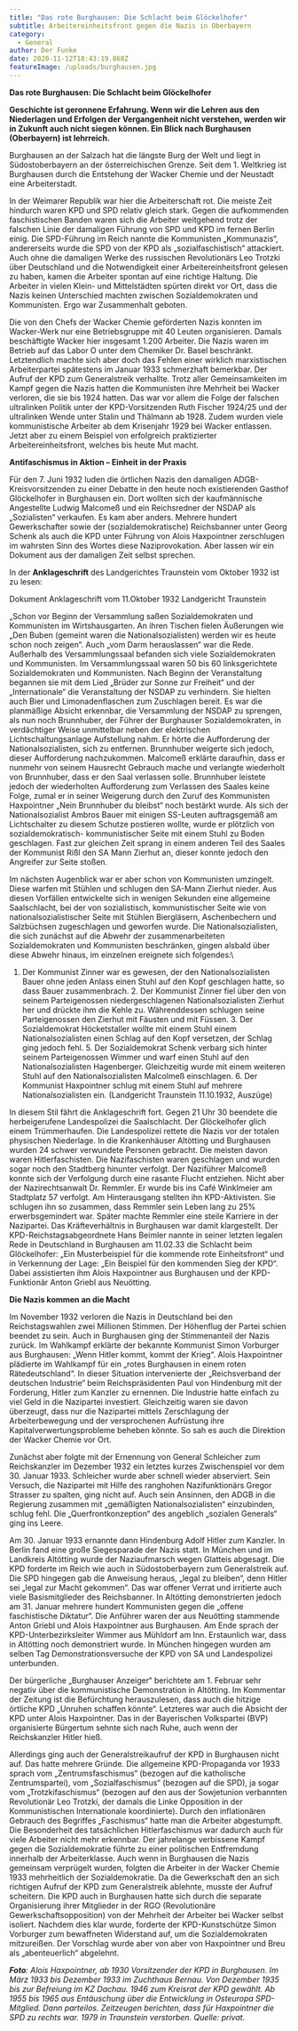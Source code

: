 ```yaml
---
title: "Das rote Burghausen: Die Schlacht beim Glöckelhofer"
subtitle: Arbeitereinheitsfront gegen die Nazis in Oberbayern
category:
  - General
author: Der Funke
date: 2020-11-12T18:43:19.868Z
featureImage: /uploads/burghausen.jpg
---
```

**Das rote Burghausen: Die Schlacht beim Glöckelhofer**



**Geschichte ist geronnene Erfahrung. Wenn wir die Lehren aus den Niederlagen und Erfolgen der Vergangenheit nicht verstehen, werden wir in Zukunft auch nicht siegen können. Ein Blick nach Burghausen (Oberbayern) ist lehrreich.**

Burghausen an der Salzach hat die längste Burg der Welt und liegt in Südostoberbayern an der österreichischen Grenze. Seit dem 1. Weltkrieg ist Burghausen durch die Entstehung der Wacker Chemie und der Neustadt eine Arbeiterstadt.

In der Weimarer Republik war hier die Arbeiterschaft rot. Die meiste Zeit hindurch waren KPD und SPD relativ gleich stark. Gegen die aufkommenden faschistischen Banden waren sich die Arbeiter weitgehend trotz der falschen Linie der damaligen Führung von SPD und KPD im fernen Berlin einig. Die SPD-Führung im Reich nannte die Kommunisten „Kommunazis“, andererseits wurde die SPD von der KPD als „sozialfaschistisch“ attackiert. Auch ohne die damaligen Werke des russischen Revolutionärs Leo Trotzki über Deutschland und die Notwendigkeit einer Arbeitereinheitsfront gelesen zu haben, kamen die Arbeiter spontan auf eine richtige Haltung. Die Arbeiter in vielen Klein- und Mittelstädten spürten direkt vor Ort, dass die Nazis keinen Unterschied machten zwischen Sozialdemokraten und Kommunisten. Ergo war Zusammenhalt geboten.

Die von den Chefs der Wacker Chemie geförderten Nazis konnten im Wacker-Werk nur eine Betriebsgruppe mit 40 Leuten organisieren. Damals beschäftigte Wacker hier insgesamt 1.200 Arbeiter. Die Nazis waren im Betrieb auf das Labor O unter dem Chemiker Dr. Basel beschränkt. Letztendlich machte sich aber doch das Fehlen einer wirklich marxistischen Arbeiterpartei spätestens im Januar 1933 schmerzhaft bemerkbar. Der Aufruf der KPD zum Generalstreik verhallte. Trotz aller Gemeinsamkeiten im Kampf gegen die Nazis hatten die Kommunisten ihre Mehrheit bei Wacker verloren, die sie bis 1924 hatten. Das war vor allem die Folge der falschen ultralinken Politik unter der KPD-Vorsitzenden Ruth Fischer 1924/25 und der ultralinken Wende unter Stalin und Thälmann ab 1928. Zudem wurden viele kommunistische Arbeiter ab dem Krisenjahr 1929 bei Wacker entlassen. Jetzt aber zu einem Beispiel von erfolgreich praktizierter Arbeitereinheitsfront, welches bis heute Mut macht.



**Antifaschismus in Aktion – Einheit in der Praxis**



Für den 7. Juni 1932 luden die örtlichen Nazis den damaligen ADGB-Kreisvorsitzenden zu einer Debatte in den heute noch existierenden Gasthof Glöckelhofer in Burghausen ein. Dort wollten sich der kaufmännische Angestellte Ludwig Malcomeß und ein Reichsredner der NSDAP als „Sozialisten“ verkaufen. Es kam aber anders. Mehrere hundert Gewerkschafter sowie der (sozialdemokratische) Reichsbanner unter Georg Schenk als auch die KPD unter Führung von Alois Haxpointner zerschlugen im wahrsten Sinn des Wortes diese Naziprovokation. Aber lassen wir ein Dokument aus der damaligen Zeit selbst sprechen.

In der **Anklageschrift** des Landgerichtes Traunstein vom Oktober 1932 ist zu lesen:

Dokument Anklageschrift vom 11.Oktober 1932 Landgericht Traunstein

„Schon vor Beginn der Versammlung saßen Sozialdemokraten und Kommunisten im Wirtshausgarten. An ihren Tischen fielen Äußerungen wie „Den Buben (gemeint waren die Nationalsozialisten) werden wir es heute schon noch zeigen“. Auch „vom Darm herauslassen“ war die Rede. Außerhalb des Versammlungssaal befanden sich viele Sozialdemokraten und Kommunisten. Im Versammlungssaal waren 50 bis 60 linksgerichtete Sozialdemokraten und Kommunisten. Nach Beginn der Veranstaltung begannen sie mit dem Lied „Brüder zur Sonne zur Freiheit“ und der „Internationale“ die Veranstaltung der NSDAP zu verhindern. Sie hielten auch Bier und Limonadenflaschen zum Zuschlagen bereit. Es war die planmäßige Absicht erkennbar, die Versammlung der NSDAP zu sprengen, als nun noch Brunnhuber, der Führer der Burghauser Sozialdemokraten, in verdächtiger Weise unmittelbar neben der elektrischen Lichtschaltungsanlage Aufstellung nahm. Er hörte die Aufforderung der Nationalsozialisten, sich zu entfernen. Brunnhuber weigerte sich jedoch, dieser Aufforderung nachzukommen. Malcomeß erklärte daraufhin, dass er nunmehr von seinem Hausrecht Gebrauch mache und verlangte wiederholt von Brunnhuber, dass er den Saal verlassen solle. Brunnhuber leistete jedoch der wiederholten Aufforderung zum Verlassen des Saales keine Folge, zumal er in seiner Weigerung durch den Zuruf des Kommunisten Haxpointner „Nein Brunnhuber du bleibst“ noch bestärkt wurde. Als sich der Nationalsozialist Ambros Bauer mit einigen SS-Leuten auftragsgemäß am Lichtschalter zu diesem Schutze postieren wollte, wurde er plötzlich von sozialdemokratisch- kommunistischer Seite mit einem Stuhl zu Boden geschlagen. Fast zur gleichen Zeit sprang in einem anderen Teil des Saales der Kommunist Rißl den SA Mann Zierhut an, dieser konnte jedoch den Angreifer zur Seite stoßen.

Im nächsten Augenblick war er aber schon von Kommunisten umzingelt. Diese warfen mit Stühlen und schlugen den SA-Mann Zierhut nieder. Aus diesen Vorfällen entwickelte sich in wenigen Sekunden eine allgemeine Saalschlacht, bei der von sozialistisch, kommunistischer Seite wie von nationalsozialistischer Seite mit Stühlen Biergläsern, Aschenbechern und Salzbüchsen zugeschlagen und geworfen wurde. Die Nationalsozialisten, die sich zunächst auf die Abwehr der zusammenarbeiteten Sozialdemokraten und Kommunisten beschränken, gingen alsbald über diese Abwehr hinaus, im einzelnen ereignete sich folgendes:\
1. Der Kommunist Zinner war es gewesen, der den Nationalsozialisten Bauer ohne jeden Anlass einen Stuhl auf den Kopf geschlagen hatte, so dass Bauer zusammenbrach. 2. Der Kommunist Zinner fiel über den von seinem Parteigenossen niedergeschlagenen Nationalsozialisten Zierhut her und drückte ihm die Kehle zu. Währenddessen schlugen seine Parteigenossen den Zierhut mit Fäusten und mit Füssen. 3. Der Sozialdemokrat Höcketstaller wollte mit einem Stuhl einem Nationalsozialisten einen Schlag auf den Kopf versetzen, der Schlag ging jedoch fehl. 5. Der Sozialdemokrat Schenk verbarg sich hinter seinem Parteigenossen Wimmer und warf einen Stuhl auf den Nationalsozialisten Hagenberger. Gleichzeitig wurde mit einem weiteren Stuhl auf den Nationalsozialisten Malcolmeß einschlagen. 6. Der Kommunist Haxpointner schlug mit einem Stuhl auf mehrere Nationalsozialisten ein. (Landgericht Traunstein 11.10.1932, Auszüge)

In diesem Stil fährt die Anklageschrift fort. Gegen 21 Uhr 30 beendete die herbeigerufene Landespolizei die Saalschlacht. Der Glöckelhofer glich einem Trümmerhaufen. Die Landespolizei rettete die Nazis vor der totalen physischen Niederlage. In die Krankenhäuser Altötting und Burghausen wurden 24 schwer verwundete Personen gebracht. Die meisten davon waren Hitlerfaschisten. Die Nazifaschisten waren geschlagen und wurden sogar noch den Stadtberg hinunter verfolgt. Der Naziführer Malcomeß konnte sich der Verfolgung durch eine rasante Flucht entziehen. Nicht aber der Nazirechtsanwalt Dr. Remmler. Er wurde bis ins Café Winklmeier am Stadtplatz 57 verfolgt. Am Hinterausgang stellten ihn KPD-Aktivisten. Sie schlugen ihn so zusammen, dass Remmler sein Leben lang zu 25% erwerbsgemindert war. Später machte Remmler eine steile Karriere in der Nazipartei. Das Kräfteverhältnis in Burghausen war damit klargestellt. Der KPD-Reichstagsabgeordnete Hans Beimler nannte in seiner letzten legalen Rede in Deutschland in Burghausen am 11.02.33 die Schlacht beim Glöckelhofer: „Ein Musterbeispiel für die kommende rote Einheitsfront“ und in Verkennung der Lage: „Ein Beispiel für den kommenden Sieg der KPD“. Dabei assistierten ihm Alois Haxpointner aus Burghausen und der KPD-Funktionär Anton Griebl aus Neuötting.



**Die Nazis kommen an die Macht**



Im November 1932 verloren die Nazis in Deutschland bei den Reichstagswahlen zwei Millionen Stimmen. Der Höhenflug der Partei schien beendet zu sein. Auch in Burghausen ging der Stimmenanteil der Nazis zurück. Im Wahlkampf erklärte der bekannte Kommunist Simon Vorburger aus Burghausen: „Wenn Hitler kommt, kommt der Krieg“. Alois Haxpointner plädierte im Wahlkampf für ein „rotes Burghausen in einem roten Rätedeutschland“. In dieser Situation intervenierte der „Reichsverband der deutschen Industrie“ beim Reichspräsidenten Paul von Hindenburg mit der Forderung, Hitler zum Kanzler zu ernennen. Die Industrie hatte einfach zu viel Geld in die Nazipartei investiert. Gleichzeitig waren sie davon überzeugt, dass nur die Nazipartei mittels Zerschlagung der Arbeiterbewegung und der versprochenen Aufrüstung ihre Kapitalverwertungsprobleme beheben könnte. So sah es auch die Direktion der Wacker Chemie vor Ort.

Zunächst aber folgte mit der Ernennung von General Schleicher zum Reichskanzler im Dezember 1932 ein letztes kurzes Zwischenspiel vor dem 30. Januar 1933. Schleicher wurde aber schnell wieder abserviert. Sein Versuch, die Nazipartei mit Hilfe des ranghohen Nazifunktionärs Gregor Strasser zu spalten, ging nicht auf. Auch sein Ansinnen, den ADGB in die Regierung zusammen mit „gemäßigten Nationalsozialisten“ einzubinden, schlug fehl. Die „Querfrontkonzeption“ des angeblich „sozialen Generals“ ging ins Leere.

Am 30. Januar 1933 ernannte dann Hindenburg Adolf Hitler zum Kanzler. In Berlin fand eine große Siegesparade der Nazis statt. In München und im Landkreis Altötting wurde der Naziaufmarsch wegen Glatteis abgesagt. Die KPD forderte im Reich wie auch in Südostoberbayern zum Generalstreik auf. Die SPD hingegen gab die Anweisung heraus, „legal zu bleiben“, denn Hitler sei „legal zur Macht gekommen“. Das war offener Verrat und irritierte auch viele Basismitglieder des Reichsbanner. In Altötting demonstrierten jedoch am 31. Januar mehrere hundert Kommunisten gegen die „offene faschistische Diktatur“. Die Anführer waren der aus Neuötting stammende Anton Griebl und Alois Haxpointner aus Burghausen. Am Ende sprach der KPD-Unterbezirksleiter Wimmer aus Mühldorf am Inn. Erstaunlich war, dass in Altötting noch demonstriert wurde. In München hingegen wurden am selben Tag Demonstrationsversuche der KPD von SA und Landespolizei unterbunden.

Der bürgerliche „Burghauser Anzeiger“ berichtete am 1. Februar sehr negativ über die kommunistische Demonstration in Altötting. Im Kommentar der Zeitung ist die Befürchtung herauszulesen, dass auch die hitzige örtliche KPD „Unruhen schaffen könnte“. Letzteres war auch die Absicht der KPD unter Alois Haxpointner. Das in der Bayerischen Volkspartei (BVP) organisierte Bürgertum sehnte sich nach Ruhe, auch wenn der Reichskanzler Hitler hieß.

Allerdings ging auch der Generalstreikaufruf der KPD in Burghausen nicht auf. Das hatte mehrere Gründe. Die allgemeine KPD-Propaganda vor 1933 sprach vom „Zentrumsfaschismus“ (bezogen auf die katholische Zentrumspartei), vom „Sozialfaschismus“ (bezogen auf die SPD), ja sogar vom „Trotzkifaschismus“ (bezogen auf den aus der Sowjetunion verbannten Revolutionär Leo Trotzki, der damals die Linke Opposition in der Kommunistischen Internationale koordinierte). Durch den inflationären Gebrauch des Begriffes „Faschismus“ hatte man die Arbeiter abgestumpft. Die Besonderheit des tatsächlichen Hitlerfaschismus war dadurch auch für viele Arbeiter nicht mehr erkennbar. Der jahrelange verbissene Kampf gegen die Sozialdemokratie führte zu einer politischen Entfremdung innerhalb der Arbeiterklasse. Auch wenn in Burghausen die Nazis gemeinsam verprügelt wurden, folgten die Arbeiter in der Wacker Chemie 1933 mehrheitlich der Sozialdemokratie. Da die Gewerkschaft den an sich richtigen Aufruf der KPD zum Generalstreik ablehnte, musste der Aufruf scheitern. Die KPD auch in Burghausen hatte sich durch die separate Organisierung ihrer Mitglieder in der RGO (Revolutionäre Gewerkschaftsopposition) von der Mehrheit der Arbeiter bei Wacker selbst isoliert. Nachdem dies klar wurde, forderte der KPD-Kunstschütze Simon Vorburger zum bewaffneten Widerstand auf, um die Sozialdemokraten mitzureißen. Der Vorschlag wurde aber von aber von Haxpointner und Breu als „abenteuerlich“ abgelehnt.

***Foto**: Alois Haxpointner, ab 1930 Vorsitzender der KPD in Burghausen. Im März 1933 bis Dezember 1933 im Zuchthaus Bernau. Von Dezember 1935 bis zur Befreiung im KZ Dachau. 1946 zum Kreisrat der KPD gewählt. Ab 1955 bis 1965 aus Entäuschung über die Entwicklung in Osteuropa SPD-Mitglied. Dann parteilos. Zeitzeugen berichten, dass für Haxpointner die SPD zu rechts war. 1979 in Traunstein verstorben. Quelle: privat.*